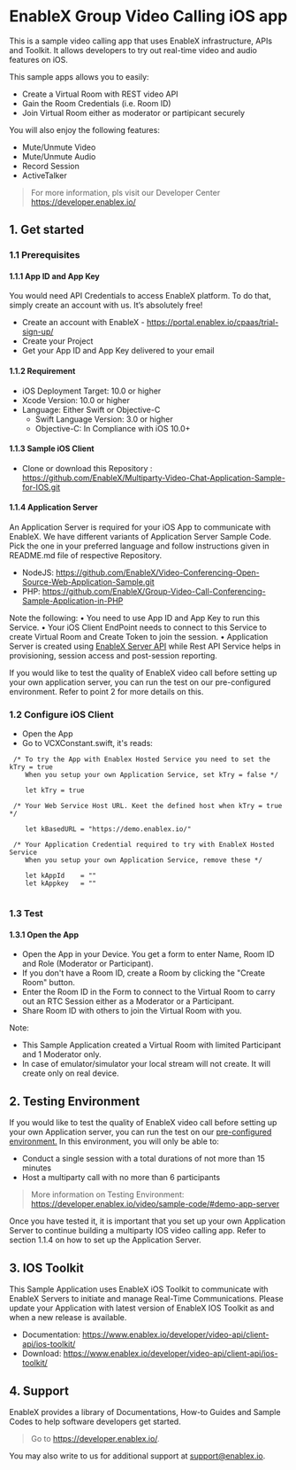 # EnableX Group Video Calling iOS app

This is a sample video calling app that uses EnableX infrastructure, APIs and Toolkit. It allows developers to try out real-time video and audio features on iOS.

This sample apps allows you to easily:
* Create a Virtual Room with REST video API 
* Gain the Room Credentials (i.e. Room ID) 
* Join Virtual Room either as moderator or partipicant securely

You will also enjoy the following features: 
* Mute/Unmute Video
* Mute/Unmute Audio
* Record Session
* ActiveTalker 

> For more information, pls visit our Developer Center https://developer.enablex.io/

## 1. Get started

### 1.1 Prerequisites

#### 1.1.1 App ID and App Key 

You would need API Credentials to access EnableX platform. To do that, simply create an account with us. It’s absolutely free!

* Create an account with EnableX - https://portal.enablex.io/cpaas/trial-sign-up/
* Create your Project
* Get your App ID and App Key delivered to your email

#### 1.1.2 Requirement

* iOS Deployment Target: 10.0 or higher
* Xcode Version: 10.0 or higher
* Language: Either Swift or Objective-C
  * Swift Language Version: 3.0 or higher
  * Objective-C: In Compliance with iOS 10.0+

#### 1.1.3 Sample iOS Client 

* Clone or download this Repository : https://github.com/EnableX/Multiparty-Video-Chat-Application-Sample-for-IOS.git 

#### 1.1.4 Application Server

An Application Server is required for your iOS App to communicate with EnableX. We have different variants of Application Server Sample Code. Pick the one in your preferred language and follow instructions given in README.md file of respective Repository.

* NodeJS: https://github.com/EnableX/Video-Conferencing-Open-Source-Web-Application-Sample.git 
* PHP: https://github.com/EnableX/Group-Video-Call-Conferencing-Sample-Application-in-PHP

Note the following:
•	You need to use App ID and App Key to run this Service.
•	Your iOS Client EndPoint needs to connect to this Service to create Virtual Room and Create Token to join the session.
•	Application Server is created using [EnableX Server API](https://www.enablex.io/developer/video-api/server-api) while Rest API Service helps in provisioning, session access and post-session reporting.

If you would like to test the quality of EnableX video call before setting up your own application server,  you can run the test on our pre-configured environment. Refer to point 2 for more details on this.

### 1.2 Configure iOS Client 

* Open the App
* Go to VCXConstant.swift, it's reads: 

``` 
 /* To try the App with Enablex Hosted Service you need to set the kTry = true
    When you setup your own Application Service, set kTry = false */
    
    let kTry = true

 /* Your Web Service Host URL. Keet the defined host when kTry = true */
    
    let kBasedURL = "https://demo.enablex.io/"
     
 /* Your Application Credential required to try with EnableX Hosted Service
    When you setup your own Application Service, remove these */
    
    let kAppId    = ""
    let kAppkey   = ""
 
 ```

### 1.3 Test

#### 1.3.1 Open the App

* Open the App in your Device. You get a form to enter Name, Room ID and Role (Moderator or Participant). 
* If you don't have a Room ID, create a Room by clicking the "Create Room" button.
* Enter the Room ID in the Form to connect to the Virtual Room to carry out an RTC Session either as a Moderator or a Participant.
* Share Room ID with others to join the Virtual Room with you.

Note: 
* This Sample Application created a Virtual Room with limited Participant and 1 Moderator only. 
* In case of emulator/simulator your local stream will not create. It will create only on real device.

## 2. Testing Environment

If you would like to test the quality of EnableX video call before setting up your own Application server,  you can run the test on our [pre-configured environment.](https://try.enablex.io/)
In this environment, you will only be able to:

* Conduct a single session with a total durations of not more than 15 minutes
* Host a multiparty call with no more than 6 participants 

> More information on Testing Environment: https://developer.enablex.io/video/sample-code/#demo-app-server

Once you have tested it, it is important that you set up your own Application Server to continue building a multiparty IOS video calling app. Refer to section 1.1.4 on how to set up the Application Server. 
  
## 3. IOS Toolkit

This Sample Application uses EnableX iOS Toolkit to communicate with EnableX Servers to initiate and manage Real-Time Communications. Please update your Application with latest version of EnableX IOS Toolkit as and when a new release is available. 

* Documentation: https://www.enablex.io/developer/video-api/client-api/ios-toolkit/
* Download: https://www.enablex.io/developer/video-api/client-api/ios-toolkit/


## 4. Support

EnableX provides a library of Documentations, How-to Guides and Sample Codes to help software developers get started. 

> Go to https://developer.enablex.io/. 

You may also write to us for additional support at support@enablex.io.   
